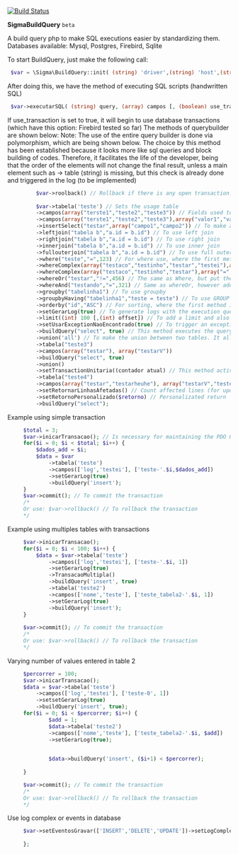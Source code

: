 [![Build Status](https://travis-ci.org/nathanfeitoza/sigmaBuildQuery.svg?branch=master)](https://travis-ci.org/nathanfeitoza/sigmaBuildQuery)

**SigmaBuildQuery** `beta`

A build query php to make SQL executions easier by standardizing them. Databases available: Mysql, Postgres, Firebird, Sqlite

To start BuildQuery, just make the following call:
   ```php
    $var = \Sigma\BuildQuery::init( (string) 'driver',(string) 'host',(string) 'database',(string) 'user',(string) 'pass'[, (array) options);
   ```
After doing this, we have the method of executing SQL scripts (handwritten SQL)
   ```php
    $var->executarSQL( (string) query, (array) campos [, (boolean) use_transaction, (boolean) use_exception_not_found] );
   ```
   If use_transaction is set to true, it will begin to use database transactions (which have this option: Firebird tested so far)
The methods of querybuilder are shown below:
        Note: The use of the entire query builder is done via polymorphism, which are being shown below. The choice by this method has been established because it looks more like sql queries and block building of codes. Therefore, it facilitates the life of the developer, being that the order of the elements will not change the final result, unless a main element such as -> table (string) is missing, but this check is already done and triggered in the log (to be implemented)

   ```php
            $var->roolback() // Rollback if there is any open transaction. Can be used when mixing code with transaction with no transaction. Obs: Does not polymorphism because it is a method of containment / prevention of errors
            
            $var->tabela('teste') // Sets the usage table
            ->campos(array("terste1","teste2","teste3")) // Fields used to make select, one can only pass an empty array: [''], and it will search all the fields of the table, or ['*'], or the field names
            ->campos(array("terste1","teste2","teste3"),array("valor1","valor2","valor3")) // Fields and their respective values to be inserted or updated
            ->insertSelect("testar",array("campo1","campo2")) // To make an insert using a select, insert test set (select field1, field2 from table1)
            ->leftjoin("tabela b","a.id = b.id") // To use left join
            ->rightjoin("tabela b","a.id = b.id") // To use right join
            ->innerjoin("tabela b","a.id = b.id") // To use inner join
            ->fullouterjoin("tabela b","a.id = b.id") // To use full outer join
            ->where("teste","=",123) // For where use, where the first method is the fields, the second the comparative and the third the value to be compared
            ->whereComplex(array("testaco","testinho","testar","testei"),array("=","!=","=","!="),array("456","789","856","1"),array("OR", "AND","OR","OR")) // For a where with multiple attributes. Ex: WHERE (field = 1) AND (field2 = 3) OR (fields3 = 2)
            ->whereComplex(array("testaco","testinho","testar"),array("=","!=","="),array("456","789","856"),array("OR", "AND","OR"))
            ->whereOr("testar","!=",456) // The same as Where, but put the OR in front, this way, where it should be called before, otherwise it will cause an sql error
            ->whereAnd("testando","=",321) // Same as whereOr, however add the And
            ->groupby("tabelinha1") // To use groupby
            ->groupbyHaving("tabelinha1","teste = teste") // To use GROUP BY HAVING
            ->orderby("id","ASC") // For sorting, where the first method is the field and the second sorting type
            ->setGerarLog(true) // To generate logs with the execution query in the database -> true or false (Making)
            ->limit((int) 100 [,(int) offset]) // To add a limit and also offset (offset only in postgres) to the search (functional only in mysql and postgres)
            ->setUsarExceptionNaoEncontrado(true) // To trigger an exception if no result is found in a select, if true. If false, it will fire an array of two elements, the first containing a string saying nothing was found, and the second with error code (710). By default it is true
            ->buildQuery("select", true) // This method executes the query, being defined as: buildQuery ((string) exec_type, (boolean) usar_union, (boolean) usar_transaction). The first one refers to the type of call that will be made: select, update, delete, insert
            ->union('all') // To make the union between two tables. It allows its use by setting 'all', 'union' or empty. To work, it is necessary that the previous buildQuery is set to use_union
            ->tabela("teste3")
            ->campos(array("testar"), array("testarV"))
            ->buildQuery("select", true)
            ->union()
            ->setTransactionUnitaria((contador atual) // This method activates the transaction and for this it is necessary to define the initial position of the counter and the final position. If it is not in a loop, you can put the values 1 and 1. But if it is in an array loop, for example, place ($ i, (count ($ array) - 1))
            ->tabela("teste4")
            ->campos(array("testar","testarheuhe"), array("testarV","testeF"))
            ->setRetornarLinhasAfetadas() // Count affected lines (for update, delete and insert)
            ->setRetornoPersonalizado($retorno) // Personalizated return
            ->buildQuery("select");
   ```

   Example using simple transaction
   ```php
        $total = 3;
        $var->inicarTransacao(); // Is necessary for maintaining the PDO Object ans init the transaction
        for($i = 0; $i < $total; $i++) {
            $dados_add = $i;
            $data = $var
                ->tabela('teste')
                ->campos(['log','testei'], ['teste-'.$i,$dados_add])
                ->setGerarLog(true)
                ->buildQuery('insert');
        }
        $var->commit(); // To commit the transaction
        /*
        Or use: $var->rollback() // To rollback the transaction
        */
   ```

   Example using multiples tables with transactions
   ```php
        $var->inicarTransacao();
        for($i = 0; $i < 100; $i++) {
            $data = $var->tabela('teste')
                ->campos(['log','testei'], ['teste-'.$i, 1])
                ->setGerarLog(true)
                ->TransacaoMultipla()
                ->buildQuery('insert', true)
                ->tabela('teste2')
                ->campos(['nome','teste'], ['teste_tabela2-'.$i, 1])
                ->setGerarLog(true)
                ->buildQuery('insert');
        }
        
        $var->commit(); // To commit the transaction
        /*
        Or use: $var->rollback() // To rollback the transaction
        */
   ```
   Varying number of values entered in table 2
   ```php
        $percorrer = 100;
        $var->inicarTransacao();
        $data = $var->tabela('teste')
            ->campos(['log','testei'], ['teste-0', 1])
            ->setsetGerarLog(true)
            ->buildQuery('insert', true);
        for($i = 0; $i < $percorrer; $i++) {
                $add = 1;
                $data->tabela('teste2')
                ->campos(['nome','teste'], ['teste_tabela2-'.$i, $add])
                ->setGerarLog(true);
                

                $data->buildQuery('insert', ($i+1) < $percorrer);
                
        }

        $var->commit(); // To commit the transaction
        /*
        Or use: $var->rollback() // To rollback the transaction
        */
   ```

   Use log complex or events in database
   ```php
        $var->setEventosGravar(['INSERT','DELETE','UPDATE'])->setLogComplexo = function($con, $acao) {
           
        };
   ```
